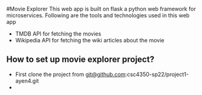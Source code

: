 #Movie Explorer
This web app is built on flask a python web framework for microservices.
Following are the tools and technologies used in this web app
- TMDB API for fetching the movies 
- Wikipedia API for fetching the wiki articles about the movie



## How to set up movie explorer project?

- First clone the project from git@github.com:csc4350-sp22/project1-ayen4.git
- 